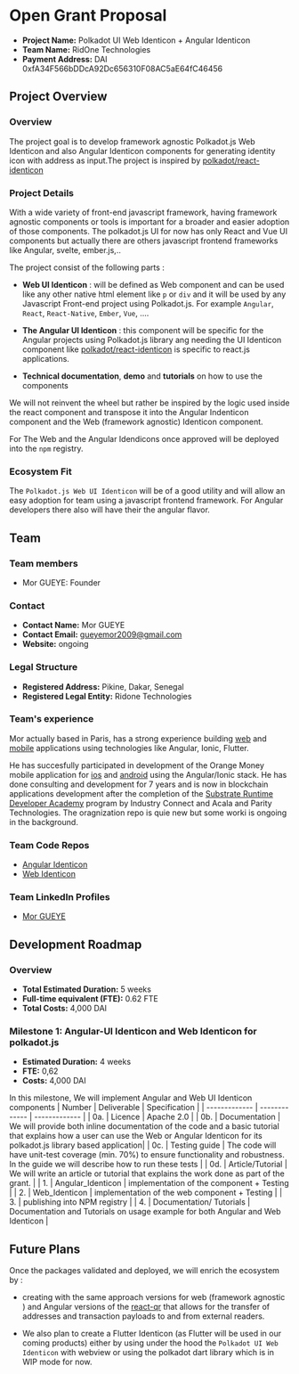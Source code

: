 # Open Grant Proposal
* **Project Name:** Polkadot UI Web Identicon + Angular Identicon
* **Team Name:** RidOne Technologies
* **Payment Address:** DAI  0xfA34F566bDDcA92Dc656310F08AC5aE64fC46456
## Project Overview 
### Overview

The project goal is to develop framework agnostic Polkadot.js Web Identicon and also Angular Identicon components for  generating identity icon with address as input.The project is inspired by [polkadot/react-identicon](https://www.npmjs.com/package/@polkadot/react-identicon)

### Project Details 

With a wide variety of front-end javascript framework, having framework agnostic components or tools is important for a broader and easier adoption of those components.
The polkadot.js UI for now has only React and Vue UI components but actually there are others javascript frontend frameworks like Angular, svelte, ember.js,..

The project consist of the following parts :

- **Web UI Identicon** : will be defined as Web component and can be used like any other native html element like  `p` or `div` and it  will be used by any Javascript Front-end project using Polkadot.js. For example `Angular`, `React`, `React-Native`, `Ember`, `Vue`, ....


- **The Angular UI Identicon** : this component will be specific for the Angular projects using Polkadot.js library ang needing the UI Identicon component like [polkadot/react-identicon](https://www.npmjs.com/package/@polkadot/react-identicon) is specific to react.js applications.

- **Technical documentation**, **demo**  and **tutorials** on how to use the components

We will not reinvent the wheel but rather be inspired by the logic used inside the react component and transpose it into the Angular Indenticon component and the Web (framework agnostic) Identicon component. 

For The Web and the Angular Idendicons once approved will be deployed into the `npm` registry.

### Ecosystem Fit 
The `Polkadot.js Web UI Identicon` will be of a good utility and will allow an easy adoption for team using a javascript frontend framework. For Angular developers there also will have their the angular flavor.

## Team 
### Team members
- Mor GUEYE: Founder
### Contact
* **Contact Name:** Mor GUEYE
* **Contact Email:** gueyemor2009@gmail.com
* **Website:** ongoing
### Legal Structure 
* **Registered Address:** Pikine, Dakar, Senegal
* **Registered Legal Entity:** Ridone Technologies
### Team's experience
Mor actually based in Paris, has a strong experience building [web](https://www.linkedin.com/in/mor-gueye-7659241a3/detail/overlay-view/urn:li:fsd_profileTreasuryMedia:(ACoAAC-oHT0Bsgb6uTTo3vFaGn_x3xd7077jBqA,1613649142392)/) and [mobile](https://www.linkedin.com/in/mor-gueye-7659241a3/detail/overlay-view/urn:li:fsd_profileTreasuryMedia:(ACoAAC-oHT0Bsgb6uTTo3vFaGn_x3xd7077jBqA,1613649240649)/) applications using technologies like Angular, Ionic, Flutter.

He has succesfully participated in development of the Orange Money mobile application 
for [ios](https://apps.apple.com/sn/app/orange-money-senegal/id1447224280) and [android](https://play.google.com/store/apps/details?id=com.orange.mobile.orangemoney&hl=fr&gl=US) using the Angular/Ionic stack.
He has done consulting and development for 7 years and is now in blockchain applications development after the completion of the [Substrate Runtime Developer Academy](https://www.industryconnect.org/substrate-runtime-developer-academy/) program by Industry Connect and Acala and Parity Technologies.
The oragnization repo is quie new but some worki is ongoing in the background.

### Team Code Repos
- [Angular Identicon](https://github.com/RidOne-technologies/polkadot-angular-identicon)
- [Web Identicon](https://github.com/RidOne-technologies/polkadot-web-identicon)

### Team LinkedIn Profiles
- [Mor GUEYE](https://www.linkedin.com/in/mor-gueye-7659241a3/)

## Development Roadmap 
### Overview
* **Total Estimated Duration:** 5 weeks
* **Full-time equivalent (FTE):** 0.62 FTE  
* **Total Costs:** 4,000 DAI

### Milestone 1: Angular-UI Identicon and Web Identicon for polkadot.js
* **Estimated Duration:** 4 weeks
* **FTE:**  0,62
* **Costs:** 4,000 DAI

In this milestone, We will implement Angular and Web UI Identicon components
| Number | Deliverable | Specification |
| ------------- | ------------- | ------------- |
| 0a. | Licence | Apache 2.0 |
| 0b. | Documentation | We will provide both inline documentation of the code and a basic tutorial that explains how a user can use the Web or Angular Identicon for its polkadot.js library based application|
| 0c. | Testing guide | The code will have unit-test coverage (min. 70%) to ensure functionality and robustness. In the guide we will describe how to run these tests |
| 0d. | Article/Tutorial | We will write an article or tutorial that explains the work done as part of the grant. |
| 1. | Angular_Identicon | implementation of the component + Testing |
| 2. | Web_Identicon | implementation of the web component + Testing |
| 3. | publishing into NPM registry |
| 4. | Documentation/ Tutorials | Documentation and Tutorials on usage example for both Angular and Web Identicon |

## Future Plans
Once the packages validated and deployed, we will enrich the ecosystem by :
- creating with the same approach versions for web (framework agnostic ) and Angular  versions of the [react-qr](https://github.com/polkadot-js/ui/tree/master/packages/react-qr) that allows for the transfer of addresses and transaction payloads to and from external readers.

- We also plan to create a Flutter Identicon (as Flutter will be used in our coming products) either by using under the hood the `Polkadot UI Web Identicon`  with  webview or using the polkadot dart library which is in WIP mode for now.
